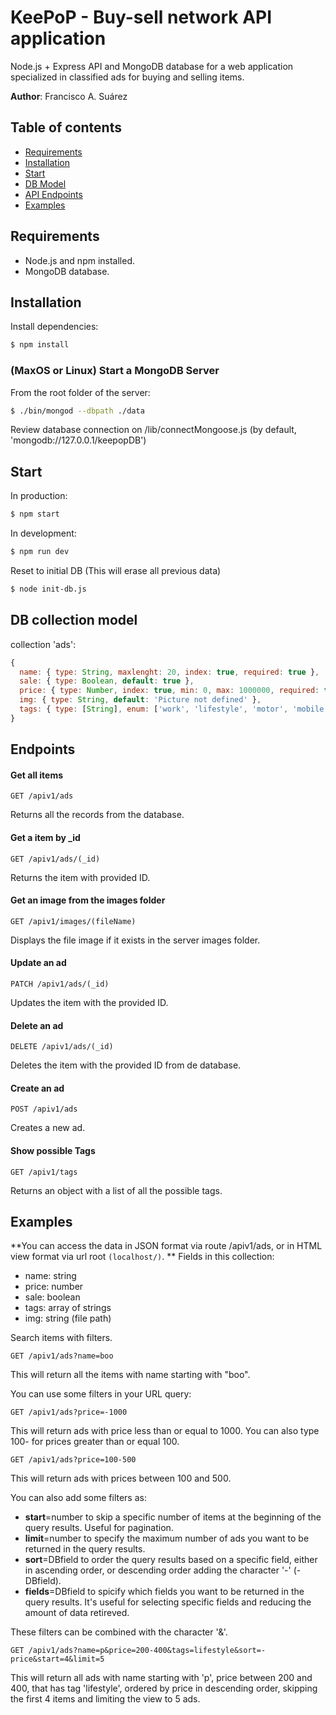 # KeePoP - Buy-sell network API application

Node.js + Express API and MongoDB database for a web application specialized in classified ads for buying and selling items.

**Author**: Francisco A. Suárez

## Table of contents

- [Requirements](#requirements)
- [Installation](#Installation)
- [Start](#Start)
- [DB Model](#db-collection-model)
- [API Endpoints](#Endpoints)
- [Examples](#examples)

## Requirements

- Node.js and npm installed.
- MongoDB database.

## Installation

Install dependencies:

```sh
$ npm install
```

### (MaxOS or Linux) Start a MongoDB Server

From the root folder of the server:

```sh
$ ./bin/mongod --dbpath ./data
```

Review database connection on /lib/connectMongoose.js
(by default, 'mongodb://127.0.0.1/keepopDB')

## Start

In production:

```sh
$ npm start
```

In development:

```sh
$ npm run dev
```

Reset to initial DB
(This will erase all previous data)

```sh
$ node init-db.js
```

## DB collection model
collection 'ads':

```js
{
  name: { type: String, maxlenght: 20, index: true, required: true },
  sale: { type: Boolean, default: true },
  price: { type: Number, index: true, min: 0, max: 1000000, required: true },
  img: { type: String, default: 'Picture not defined' },
  tags: { type: [String], enum: ['work', 'lifestyle', 'motor', 'mobile'] }
}
```
## Endpoints

#### Get all items

```http
GET /apiv1/ads
```
Returns all the records from the database.

#### Get a item by _id

```http
GET /apiv1/ads/(_id)
```
Returns the item with provided ID.

#### Get an image from the images folder

```http
GET /apiv1/images/(fileName)
```
Displays the file image if it exists in the server images folder.

#### Update an ad
```http
PATCH /apiv1/ads/(_id)
```
Updates the item with the provided ID.

#### Delete an ad
```http
DELETE /apiv1/ads/(_id)
```
Deletes the item with the provided ID from de database.

#### Create an ad
```http
POST /apiv1/ads
```
Creates a new ad.
#### Show possible Tags

```http
GET /apiv1/tags
```
Returns an object with a list of all the possible tags.

## Examples
**You can access the data in JSON format via route /apiv1/ads, or in HTML view format via url root ``(localhost/)``.
**
Fields in this collection: 
- name: string
- price: number
- sale: boolean
- tags: array of strings
- img: string (file path)

Search items with filters.

```http
GET /apiv1/ads?name=boo
```
This will return all the items with name starting with "boo".

You can use some filters in your URL query:
```http
GET /apiv1/ads?price=-1000
```
This will return ads with price less than or equal to 1000. You can also type 100- for prices greater than or equal 100.
```http
GET /apiv1/ads?price=100-500
```
This will return ads with prices between 100 and 500.

You can also add some filters as:
- **start**=number to skip a specific number of items at the beginning of the query results. Useful for pagination.
- **limit**=number to specify the maximum number of ads you want to be returned in the query results.
- **sort**=DBfield to order the query results based on a specific field, either in ascending order, or descending order adding the character '-' (-DBfield).
- **fields**=DBfield to spicify which fields you want to be returned in the query results. It's useful for selecting specific fields and reducing the amount of data retireved.

These filters can be combined with the character '&'.

```http
GET /apiv1/ads?name=p&price=200-400&tags=lifestyle&sort=-price&start=4&limit=5
```
This will return all ads with name starting with 'p', price between 200 and 400, that has tag 'lifestyle', ordered by price in descending order, skipping the first 4 items and limiting the view to 5 ads.
